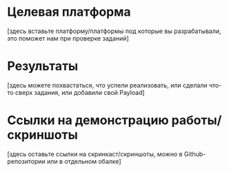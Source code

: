 # Целевая платформа

[здесь вставьте платформу/платформы под которые вы разрабатывали, это поможет нам при проверке заданий]

# Результаты

[здесь можете похвастаться, что успели реализовать, или сделали что-то сверх задания, или добавили свой Payload]

# Ссылки на демонстрацию работы/скриншоты

[здесь оставьте ссылки на скринкаст/скриншоты, можно в Github-репозитории или в отдельном обалке]
